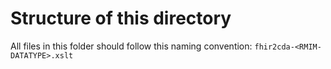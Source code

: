# Structure of this directory

All files in this folder should follow this naming convention: `fhir2cda-<RMIM-DATATYPE>.xslt`